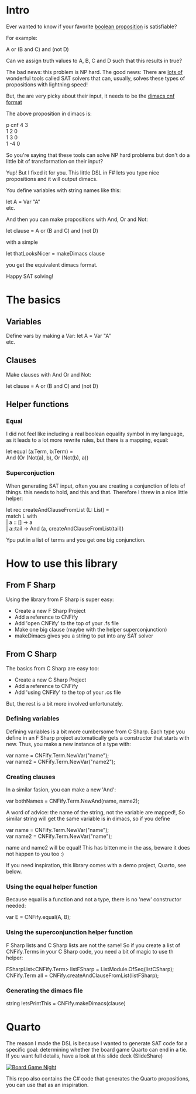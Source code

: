 # Intro

Ever wanted to know if your favorite [boolean proposition](https://en.wikipedia.org/wiki/Predicate_(mathematical_logic)) is satisfiable?

For example: 

A or (B and C) and (not D)

Can we assign truth values to A, B, C and D such that this results in true?

The bad news: this problem is NP hard. The good news: There are [lots of](http://www.satlive.org/solvers/) wonderful tools called SAT solvers that can, usually, solves these types of 
propositions with lightning speed! 

But, the are very picky about their input, it needs to be the [dimacs cnf format](http://www.satcompetition.org/2004/format-benchmarks2004.html)

The above proposition in dimacs is:

p cnf 4 3   
1 2 0   
1 3 0   
1 -4 0  

So you're saying that these tools can solve NP hard problems but don't do a little bit of transformation on their input? 

Yup! But I fixed it for you. This little DSL in F# lets you type nice propositions and it will output dimacs.

You define variables with string names like this:

let A = Var "A"  
etc.

And then you can make propositions with And, Or and Not:  

let clause = A or (B and C) and (not D)  

with a simple  

let thatLooksNicer = makeDimacs clause  

you get the equivalent dimacs format.  

Happy SAT solving!

# The basics

## Variables
 
Define vars by making a Var:
let A = Var "A"  
etc.

## Clauses 
Make clauses with And Or and Not:

let clause = A or (B and C) and (not D)  

## Helper functions

### Equal

I did not feel like including a real boolean equality symbol in my language, as it leads to a lot more rewrite rules, but there is a mapping, equal: 

let equal (a:Term, b:Term) =   
    And (Or (Not(a), b), Or (Not(b), a))  

### Superconjuction

When generating SAT input, often you are creating a conjunction of lots of things. this needs to hold, and this and that. Therefore I threw in a nice little helper:

let rec createAndClauseFromList (L: List<Term>) =   
    match L with  
    | a :: [] -> a  
    | a::tail -> And (a, createAndClauseFromList(tail))  

Ypu put in a list of terms and you get one big conjunction.

# How to use this library

## From F Sharp

Using the library from F Sharp is super easy:

 * Create a new F Sharp Project
 * Add a reference to CNFify
 * Add 'open CNFify' to the top of your .fs file
 * Make one big clause (maybe with the helper superconjunction) 
 * makeDimacs gives you a string to put into any SAT solver
 
## From C Sharp

The basics from C Sharp are easy too:
 * Create a new C Sharp Project
 * Add a reference to CNFify
 * Add 'using CNFify' to the top of your .cs file

But, the rest is a bit more involved unfortunately. 

### Defining variables

Defining variables  is a bit more cumbersome from C Sharp. Each type you define in an F Sharp project automatically gets a constructor that starts with new. Thus, you make a new instance of a type with:

var name = CNFify.Term.NewVar("name");  
var name2 = CNFify.Term.NewVar("name2");  

### Creating clauses 

In a similar fasion, you can make a new 'And':

var bothNames = CNFify.Term.NewAnd(name, name2);  

A word of advice: the name of the string, not the variable are mapped!, So similar string will get the same variable is in dimacs, so if you define

var name = CNFify.Term.NewVar("name");  
var name2 = CNFify.Term.NewVar("name");  

name and name2 will be equal! This has bitten me in the ass, beware it does not happen to you too :)

If you need inspiration, this library comes with a demo project, Quarto, see below.

### Using the equal helper function

Because equal is a function and not a type, there is no 'new' constructor needed:

var E = CNFify.equal(A, B);

### Using the superconjunction helper function

F Sharp lists and C Sharp lists are not the same! So if you create a list of CNFify.Terms in your C Sharp code, you need a bit of magic to use th helper:

FSharpList<CNFify.Term> listFSharp = ListModule.OfSeq(listCSharp);  
CNFify.Term all = CNFify.createAndClauseFromList(listFSharp);  

### Generating the dimacs file

string letsPrintThis = CNFify.makeDimacs(clause)


# Quarto

The reason I made the DSL is because I wanted to generate SAT code for a specific goal: determining whether the board game Quarto can end in a tie. If you want full details, have a look at this slide deck (SlideShare)

[![Board Game Night](http://image.slidesharecdn.com/felienne-online-150630181342-lva1-app6891/95/a-board-game-night-with-geeks-attacking-quarto-ties-with-sat-solvers-1-638.jpg?cb=1435688136)](slideshare.net/Felienne/a-board-game-night-with-geeks-attacking-quarto-ties-with-sat-solvers)

This repo also contains the C# code that generates the Quarto propositions, you can use that as an inspiration.
